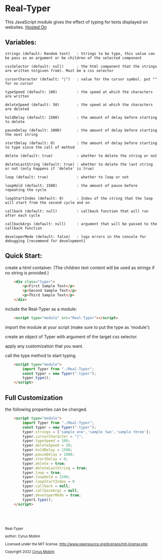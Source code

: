 # Real-Typer
This JavaScript module gives the effect of typing for texts displayed on websites.
[Hosted On](https://real-typer.netlify.app/)





## Variables:
    strings (default: Random text)   : Strings to be type, this value can be pass as an argument or be children of the selected component

    cssSelector (default: null)      : the html component that the strings are written to(given from). Must be a css selector
       
    cursorCharacter (default: "|")   : value for the cursor symbol. put "" for no cursor
    
    typeSpeed (default: 100)         : the speed at which the characters are written
    
    deleteSpeed (default: 50)        : the speed at which the characters are deleted
    
    holdDelay (default: 1500)        : the amount of delay before starting to delete
    
    pauseDelay (default: 1000)       : the amount of delay before starting the next string

    startDelay (default: 0)          : the amount of delay before starting to type since the call of method
    
    delete (default: true)           : whether to delete the string or not
    
    deleteLastString (default: true) : whether to delete the last string or not (only happens if 'delete' is true)
    
    loop (default: true)             : whether to loop or not
    
    loopHold (default: 1500)         : the amount of pause before repeating the cycle
    
    loopStartIndex (default: 0)      : Index of the string that the loop will start from the second cycle and on

    callback (default: null)         : callback function that will run after each cycle

    callbackArgs (default: null)     : argument that will be passed to the callback function

    developerMode (default: false)   : logs errors in the console for debugging [recommend for development]



## Quick Start:

create a html container. (The children text content will be used as strings if no string is provided.)
```html
    <div class="typer">
        <p>First Sample Text</p>
        <p>Second Sample Text</p>
        <p>Third Sample Text</p>
    </div>
 ```  
include the Real-Typer as a module:
```html
    <script type="module" src="Real-Typer"></script>
```
import the module at your script (make sure to put the type as 'module'):

create an object of Typer with argument of the target css selector.

apply any customization that you want.

call the type method to start typing.
```html
    <script type="module">
        import Typer from "./Real-Typer";
        const typer = new Typer(".typer");
        typer.type();
    </script>
```


## Full Customization

the following properties can be changed.
```html
    <script type="module">
        import Typer from "./Real-Typer";
        const typer = new Typer(".typer");
        typer.strings = ['sample one','sample two','sample three'];
        typer.cursorCharacter = "|";
        typer.typeSpeed = 100;
        typer.deleteSpeed = 50;
        typer.holdDelay = 1500;
        typer.pauseDelay = 1000;
        typer.startDelay = 0;
        typer.delete = true;
        typer.deleteLastString = true;
        typer.loop = true;
        typer.loopHold = 1500;
        typer.loopStartIndex = 0
        typer.callback = null;
        typer.callbackArgs = null;
        typer.developerMode = true;
        typer1.type();
    </script>
```





<br>
<br>
<br>

<small>
Real-Typer

author: Cyrus Mobini
    
Licensed under the MIT license.
http://www.opensource.org/licenses/mit-license.php

Copyright 2022 [Cyrus Mobini](https://github.com/cyrus2281)
<small>